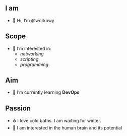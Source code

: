 ## I am
- 👋 Hi, I’m @workowy
## Scope
- 👀 I’m interested in:
  - *networking*
  - *scripting*
  - *programming*.
## Aim
- 📖 I’m currently learning **DevOps**
## Passion
- ❄️ I love cold baths. I am waiting for winter.
- 🧠 I am interested in the human brain and its potential


<!---
workowy/workowy is a ✨ special ✨ repository because its `README.md` (this file) appears on your GitHub profile.
You can click the Preview link to take a look at your changes.
--->

